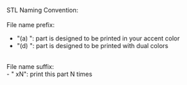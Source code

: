 STL Naming Convention:<br>
<br>
File name prefix:<br>
- "(a) ": part is designed to be printed in your accent color<br>
- "(d) ": part is designed to be printed with dual colors<br>
<br>
File name suffix:<br>
- " xN": print this part N times<br>
